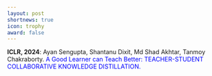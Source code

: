 ```yaml
---
layout: post
shortnews: true
icon: trophy
award: false
---
```



<b>ICLR, 2024</b>: Ayan Sengupta, Shantanu Dixit, Md Shad Akhtar, Tanmoy Chakraborty. <font color="blue">A Good Learner can Teach Better: TEACHER-STUDENT COLLABORATIVE KNOWLEDGE DISTILLATION.</font>
